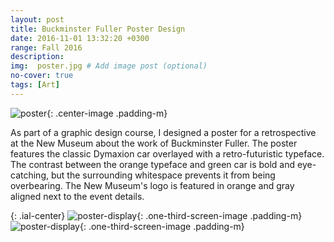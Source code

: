 ```yaml
---
layout: post
title: Buckminster Fuller Poster Design
date: 2016-11-01 13:32:20 +0300
range: Fall 2016
description:
img:  poster.jpg # Add image post (optional)
no-cover: true
tags: [Art]
---
```

![poster]({{site.baseurl}}/assets/img/poster.jpg){: .center-image .padding-m}

As part of a graphic design course, I designed a poster for a retrospective at the New Museum about the work of Buckminster Fuller. The poster features the classic Dymaxion car overlayed with a retro-futuristic typeface. The contrast between the orange typeface and green car is bold and eye-catching, but the surrounding whitespace prevents it from being overbearing. The New Museum's logo is featured in orange and gray aligned next to the event details.

{: .ial-center}
![poster-display]({{site.baseurl}}/assets/img/poster-display.jpg){: .one-third-screen-image .padding-m}
![poster-display]({{site.baseurl}}/assets/img/poster-display-2.jpg){: .one-third-screen-image .padding-m}


